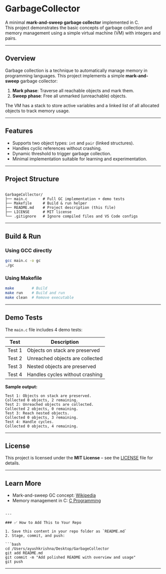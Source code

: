 
# GarbageCollector

A minimal **mark-and-sweep garbage collector** implemented in C.  
This project demonstrates the basic concepts of garbage collection and memory management using a simple virtual machine (VM) with integers and pairs.

---

## **Overview**

Garbage collection is a technique to automatically manage memory in programming languages. This project implements a simple **mark-and-sweep** garbage collector:

1. **Mark phase**: Traverse all reachable objects and mark them.  
2. **Sweep phase**: Free all unmarked (unreachable) objects.  

The VM has a stack to store active variables and a linked list of all allocated objects to track memory usage.

---

## **Features**

- Supports two object types: `int` and `pair` (linked structures).  
- Handles cyclic references without crashing.  
- Dynamic threshold to trigger garbage collection.  
- Minimal implementation suitable for learning and experimentation.

---

## **Project Structure**

```

GarbageCollector/
├── main.c       # Full GC implementation + demo tests
├── Makefile     # Build & run helper
├── README.md    # Project description (this file)
├── LICENSE      # MIT license
└── .gitignore   # Ignore compiled files and VS Code configs

````

---

## **Build & Run**

### **Using GCC directly**
```bash
gcc main.c -o gc
./gc
````

### **Using Makefile**

```bash
make        # Build
make run    # Build and run
make clean  # Remove executable
```

---

## **Demo Tests**

The `main.c` file includes 4 demo tests:

| Test   | Description                     |
| ------ | ------------------------------- |
| Test 1 | Objects on stack are preserved  |
| Test 2 | Unreached objects are collected |
| Test 3 | Nested objects are preserved    |
| Test 4 | Handles cycles without crashing |

**Sample output:**

```
Test 1: Objects on stack are preserved.
Collected 0 objects, 2 remaining.
Test 2: Unreached objects are collected.
Collected 2 objects, 0 remaining.
Test 3: Reach nested objects.
Collected 0 objects, 3 remaining.
Test 4: Handle cycles.
Collected 0 objects, 4 remaining.
```

---

## **License**

This project is licensed under the **MIT License** – see the [LICENSE](LICENSE) file for details.

---

## **Learn More**

* Mark-and-sweep GC concept: [Wikipedia](https://en.wikipedia.org/wiki/Tracing_garbage_collection#Mark-and-sweep)
* Memory management in C: [C Programming](https://www.learn-c.org/)

````

---

### ✅ How to Add This to Your Repo

1. Save this content in your repo folder as `README.md`  
2. Stage, commit, and push:

```bash
cd /Users/ayushkrishna/Desktop/GarbageCollector
git add README.md
git commit -m "Add polished README with overview and usage"
git push
````

---

